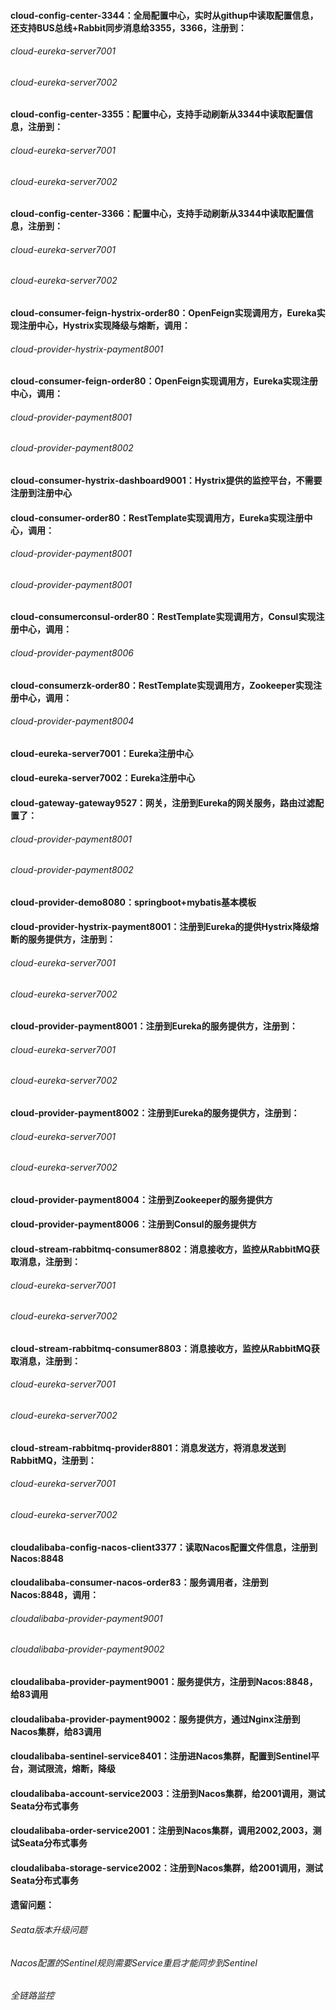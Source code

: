 #### cloud-config-center-3344：全局配置中心，实时从githup中读取配置信息，还支持BUS总线+Rabbit同步消息给3355，3366，注册到：
  ###### cloud-eureka-server7001
  ###### cloud-eureka-server7002

#### cloud-config-center-3355：配置中心，支持手动刷新从3344中读取配置信息，注册到：
  ###### cloud-eureka-server7001
  ###### cloud-eureka-server7002

#### cloud-config-center-3366：配置中心，支持手动刷新从3344中读取配置信息，注册到：
  ###### cloud-eureka-server7001
  ###### cloud-eureka-server7002

#### cloud-consumer-feign-hystrix-order80：OpenFeign实现调用方，Eureka实现注册中心，Hystrix实现降级与熔断，调用：
  ###### cloud-provider-hystrix-payment8001

#### cloud-consumer-feign-order80：OpenFeign实现调用方，Eureka实现注册中心，调用：
  ###### cloud-provider-payment8001
  ###### cloud-provider-payment8002

#### cloud-consumer-hystrix-dashboard9001：Hystrix提供的监控平台，不需要注册到注册中心

#### cloud-consumer-order80：RestTemplate实现调用方，Eureka实现注册中心，调用：
  ###### cloud-provider-payment8001
  ###### cloud-provider-payment8001

#### cloud-consumerconsul-order80：RestTemplate实现调用方，Consul实现注册中心，调用：
  ###### cloud-provider-payment8006

#### cloud-consumerzk-order80：RestTemplate实现调用方，Zookeeper实现注册中心，调用：
  ###### cloud-provider-payment8004

#### cloud-eureka-server7001：Eureka注册中心

#### cloud-eureka-server7002：Eureka注册中心

#### cloud-gateway-gateway9527：网关，注册到Eureka的网关服务，路由过滤配置了：
  ###### cloud-provider-payment8001
  ###### cloud-provider-payment8002

#### cloud-provider-demo8080：springboot+mybatis基本模板

#### cloud-provider-hystrix-payment8001：注册到Eureka的提供Hystrix降级熔断的服务提供方，注册到：
  ###### cloud-eureka-server7001
  ###### cloud-eureka-server7002

#### cloud-provider-payment8001：注册到Eureka的服务提供方，注册到：
  ###### cloud-eureka-server7001
  ###### cloud-eureka-server7002

#### cloud-provider-payment8002：注册到Eureka的服务提供方，注册到：
  ###### cloud-eureka-server7001
  ###### cloud-eureka-server7002

#### cloud-provider-payment8004：注册到Zookeeper的服务提供方

#### cloud-provider-payment8006：注册到Consul的服务提供方

#### cloud-stream-rabbitmq-consumer8802：消息接收方，监控从RabbitMQ获取消息，注册到：
  ###### cloud-eureka-server7001
  ###### cloud-eureka-server7002

#### cloud-stream-rabbitmq-consumer8803：消息接收方，监控从RabbitMQ获取消息，注册到：
  ###### cloud-eureka-server7001
  ###### cloud-eureka-server7002

#### cloud-stream-rabbitmq-provider8801：消息发送方，将消息发送到RabbitMQ，注册到：
  ###### cloud-eureka-server7001
  ###### cloud-eureka-server7002

#### cloudalibaba-config-nacos-client3377：读取Nacos配置文件信息，注册到Nacos:8848

#### cloudalibaba-consumer-nacos-order83：服务调用者，注册到Nacos:8848，调用：
  ###### cloudalibaba-provider-payment9001
  ###### cloudalibaba-provider-payment9002

#### cloudalibaba-provider-payment9001：服务提供方，注册到Nacos:8848，给83调用

#### cloudalibaba-provider-payment9002：服务提供方，通过Nginx注册到Nacos集群，给83调用

#### cloudalibaba-sentinel-service8401：注册进Nacos集群，配置到Sentinel平台，测试限流，熔断，降级

#### cloudalibaba-account-service2003：注册到Nacos集群，给2001调用，测试Seata分布式事务

#### cloudalibaba-order-service2001：注册到Nacos集群，调用2002,2003，测试Seata分布式事务

#### cloudalibaba-storage-service2002：注册到Nacos集群，给2001调用，测试Seata分布式事务


#### 遗留问题：
  ###### Seata版本升级问题
  ###### Nacos配置的Sentinel规则需要Service重启才能同步到Sentinel
  ###### 全链路监控
